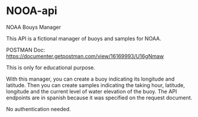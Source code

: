 # NOOA-api
NOAA Bouys Manager

This API is a fictional manager of buoys and samples for NOAA.


POSTMAN Doc: https://documenter.getpostman.com/view/16169993/U16gNmaw


This is only for educational purpose.

With this manager, you can create a buoy indicating its longitude and latitude. Then you can create samples indicating the taking hour, latitude, longitude and the current level 
of water elevation of the buoy. The API endpoints are in spanish because it was specified on the request document.


No authentication needed.

